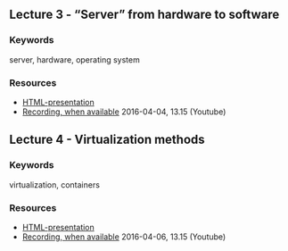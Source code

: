 ## Lecture 3 - “Server” from hardware to software
### Keywords
server, hardware, operating system

### Resources
- [HTML-presentation](https://rawgit.com/1dv031/syllabus/master/lectures/part_2/03_Server-from-hardware-to-software/index.html#/)
- [Recording, when available](#) 2016-04-04, 13.15 (Youtube)

## Lecture 4 - Virtualization methods
### Keywords
virtualization, containers

### Resources
- [HTML-presentation](#)
- [Recording, when available](#) 2016-04-06, 13.15 (Youtube)
